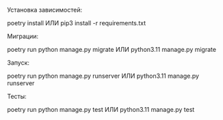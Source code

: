 Установка зависимостей:

poetry install
ИЛИ
pip3 install -r requirements.txt

Миграции:

poetry run python manage.py migrate
ИЛИ
python3.11 manage.py migrate

Запуск:

poetry run python manage.py runserver
ИЛИ
python3.11 manage.py runserver

Тесты:

poetry run python manage.py test
ИЛИ
python3.11 manage.py test